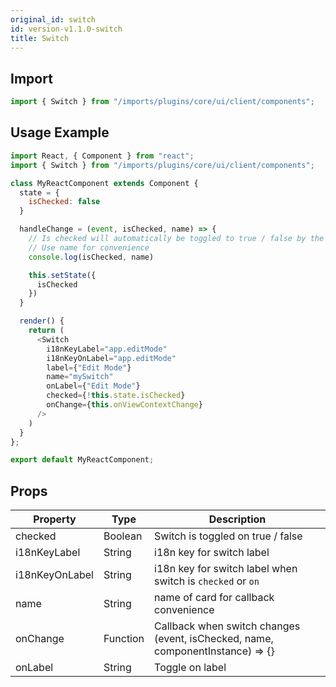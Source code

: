 ```yaml
---
original_id: switch
id: version-v1.1.0-switch
title: Switch
---
```

    
## Import

```javascript
import { Switch } from "/imports/plugins/core/ui/client/components";
```

## Usage Example

```javascript
import React, { Component } from "react";
import { Switch } from "/imports/plugins/core/ui/client/components";

class MyReactComponent extends Component {
  state = {
    isChecked: false
  }

  handleChange = (event, isChecked, name) => {
    // Is checked will automatically be toggled to true / false by the switch
    // Use name for convenience
    console.log(isChecked, name)

    this.setState({
      isChecked
    })
  }

  render() {
    return (
      <Switch
        i18nKeyLabel="app.editMode"
        i18nKeyOnLabel="app.editMode"
        label={"Edit Mode"}
        name="mySwitch"
        onLabel={"Edit Mode"}
        checked={!this.state.isChecked}
        onChange={this.onViewContextChange}
      />
    )
  }
};

export default MyReactComponent;
```

## Props

Property       | Type     | Description
-------------- | -------- | ----------------------------------------------------------------------------------
checked        | Boolean  | Switch is toggled on true / false
i18nKeyLabel   | String   | i18n key for switch label
i18nKeyOnLabel | String   | i18n key for switch label when switch is `checked` or `on`
name           | String   | name of card for callback convenience
onChange       | Function | Callback when switch changes<br>(event, isChecked, name, componentInstance) => {}
onLabel        | String   | Toggle on label
